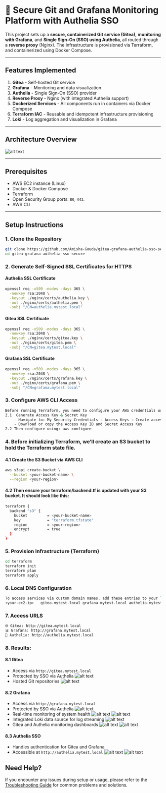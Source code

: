 # 🔧 Secure Git and Grafana Monitoring Platform with Authelia SSO

This project sets up a **secure, containerized Git service (Gitea)**, **monitoring with Grafana**, and **Single Sign-On (SSO) using Authelia**, all routed through a **reverse proxy** (Nginx). The infrastructure is provisioned via Terraform, and containerized using Docker Compose.

---

## Features Implemented

1. **Gitea** - Self-hosted Git service
2. **Grafana** - Monitoring and data visualization
3. **Authelia** - Single Sign-On (SSO) provider
4. **Reverse Proxy** - Nginx (with integrated Authelia support)
5. **Dockerized Services** - All components run in containers via Docker Compose
6. **Terraform IAC** - Reusable and idempotent infrastructure provisioning
7. **Loki** - Log aggregation and visualization in Grafana
---

## Architecture Overview
![alt text](images/image-1.png)

---

## Prerequisites

- AWS EC2 instance (Linux)
- Docker & Docker Compose
- Terraform
- Open Security Group ports: `80`, `443`.
- AWS CLI

---

## Setup Instructions

### 1. Clone the Repository

```bash
git clone https://github.com/Amisha-Gouda/gitea-grafana-authelia-sso-secure.git
cd gitea-grafana-authelia-sso-secure
```

### 2. Generate Self-Signed SSL Certificates for HTTPS
#### Authelia SSL Certificate
```bash
openssl req -x509 -nodes -days 365 \
  -newkey rsa:2048 \
  -keyout ./nginx/certs/authelia.key \
  -out ./nginx/certs/authelia.pem \
  -subj "/CN=authelia.mytest.local"
```
#### Gitea SSL Certificate
```bash
openssl req -x509 -nodes -days 365 \
  -newkey rsa:2048 \
  -keyout ./nginx/certs/gitea.key \
  -out ./nginx/certs/gitea.pem \
  -subj "/CN=gitea.mytest.local"
```

#### Grafana SSL Certificate
```bash
openssl req -x509 -nodes -days 365 \
  -newkey rsa:2048 \
  -keyout ./nginx/certs/grafana.key \
  -out ./nginx/certs/grafana.pem \
  -subj "/CN=grafana.mytest.local"
```

### 3. Configure AWS CLI Access
```bash
Before running Terraform, you need to configure your AWS credentials using an Access Key and Secret Key.
2.1  Generate Access Key & Secret Key
    - Navigate to: My Security Credentials → Access Keys → Create access key
    - Download or copy the Access Key ID and Secret Access Key
2.2 Then configure using: aws configure
```

### 4. Before initializing Terraform, we’ll create an S3 bucket to hold the Terraform state file.
#### 4.1 Create the S3 Bucket via AWS CLI
```bash
aws s3api create-bucket \
  --bucket <your-bucket-name> \
  --region <your-region>
```
#### 4.2 Then ensure your terraform/backend.tf is updated with your S3 bucket. It should look like this:
```bash
terraform {
  backend "s3" {
    bucket         = <your-bucket-name>
    key            = "terraform.tfstate"
    region         = <your-region>
    encrypt        = true
  }
}
```

### 5. Provision Infrastructure (Terraform)

```bash
cd terraform
terraform init
terraform plan
terraform apply
```

### 6. Local DNS Configuration
```bash
To access services via custom domain names, add these entries to your `/etc/hosts` file:
<your-ec2-ip>   gitea.mytest.local grafana.mytest.local authelia.mytest.local
```

### 7. Access URLS
```bash
🌐 Gitea: http://gitea.mytest.local
📊 Grafana: http://grafana.mytest.local
🔐 Authelia: http://authelia.mytest.local
```

### 8. Results:

#### 8.1 Gitea 
- Access via `http://gitea.mytest.local`
- Protected by SSO via Authelia
![alt text](images/image-2.png)
- Hosted Git repositories
![alt text](images/image-9.png)

#### 8.2 Grafana
- Access via `http://grafana.mytest.local`
- Protected by SSO via Authelia
![alt text](images/image-4.png)
- Real-time monitoring of system health
![alt text](images/image-5.png)
![alt text](images/image-12.png)
- Integrated Loki data source for log streaming
![alt text](images/image-6.png)
- Gitea and Authelia monitoring dashboards
![alt text](images/image-7.png)
![alt text](images/image-8.png)

#### 8.3 Authelia SSO
- Handles authentication for Gitea and Grafana
- Accessible at `http://authelia.mytest.local`
![alt text](images/image-10.png)
![alt text](images/image-11.png)

## Need Help?

If you encounter any issues during setup or usage, please refer to the [Troubleshooting Guide](./troubleshooting.md) for common problems and solutions.
